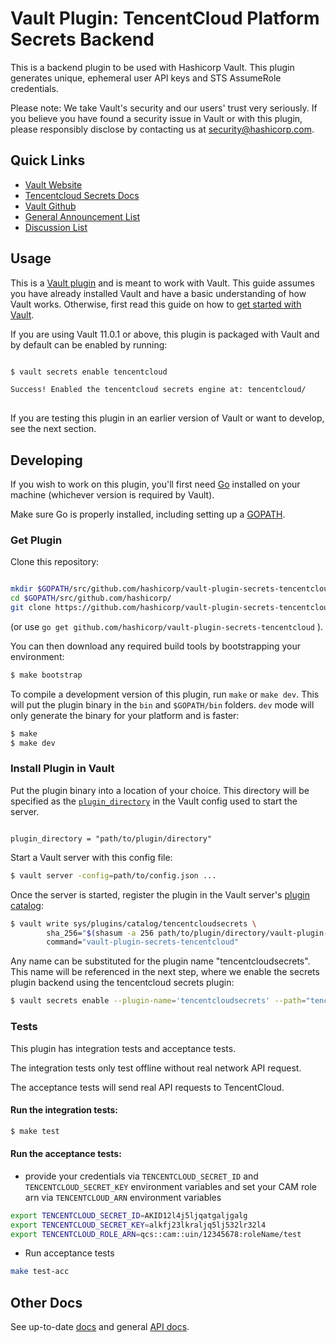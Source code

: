 # Vault Plugin: TencentCloud Platform Secrets Backend
This is a backend plugin to be used with Hashicorp Vault. This plugin generates unique, ephemeral user API keys and STS AssumeRole credentials.

Please note: We take Vault's security and our users' trust very seriously. If you believe you have found a security issue in Vault or with this plugin, please responsibly disclose by contacting us at security@hashicorp.com.

## Quick Links
- [Vault Website](https://www.vaultproject.io)
- [Tencentcloud Secrets Docs](https://github.com/tencentcloudstack/vault-plugin-secrets-tencentcloud/blob/master/docs/Tencent%20Cloud%20Secrets%20Engine.md)
- [Vault Github](https://www.github.com/hashicorp/vault)
- [General Announcement List](https://groups.google.com/forum/#!forum/hashicorp-announce)
- [Discussion List](https://groups.google.com/forum/#!forum/vault-tool)

## Usage

This is a [Vault plugin](https://www.vaultproject.io/docs/internals/plugins.html)
and is meant to work with Vault. This guide assumes you have already installed Vault
and have a basic understanding of how Vault works. Otherwise, first read this guide on
how to [get started with Vault](https://www.vaultproject.io/intro/getting-started/install.html).

If you are using Vault 11.0.1 or above, this plugin is packaged with Vault
and by default can be enabled by running:
```sh

$ vault secrets enable tencentcloud

Success! Enabled the tencentcloud secrets engine at: tencentcloud/
 
```

If you are testing this plugin in an earlier version of Vault or
want to develop, see the next section.

## Developing

If you wish to work on this plugin, you'll first need [Go](https://www.golang.org)
installed on your machine (whichever version is required by Vault).

Make sure Go is properly installed, including setting up a [GOPATH](https://golang.org/doc/code.html#GOPATH).

### Get Plugin
Clone this repository:

```sh

mkdir $GOPATH/src/github.com/hashicorp/vault-plugin-secrets-tencentcloud`
cd $GOPATH/src/github.com/hashicorp/
git clone https://github.com/hashicorp/vault-plugin-secrets-tencentcloud.git

```

(or use `go get github.com/hashicorp/vault-plugin-secrets-tencentcloud` ).

You can then download any required build tools by bootstrapping your environment:

```sh
$ make bootstrap
```

To compile a development version of this plugin, run `make` or `make dev`.
This will put the plugin binary in the `bin` and `$GOPATH/bin` folders. `dev`
mode will only generate the binary for your platform and is faster:

```sh
$ make
$ make dev
```

### Install Plugin in Vault

Put the plugin binary into a location of your choice. This directory
will be specified as the [`plugin_directory`](https://www.vaultproject.io/docs/configuration/index.html#plugin_directory)
in the Vault config used to start the server.

```hcl

plugin_directory = "path/to/plugin/directory"

```

Start a Vault server with this config file:
```sh
$ vault server -config=path/to/config.json ...
```

Once the server is started, register the plugin in the Vault server's [plugin catalog](https://www.vaultproject.io/docs/internals/plugins.html#plugin-catalog):

```sh
$ vault write sys/plugins/catalog/tencentcloudsecrets \
        sha_256="$(shasum -a 256 path/to/plugin/directory/vault-plugin-secrets-tencentcloud | cut -d " " -f1)" \
        command="vault-plugin-secrets-tencentcloud"
```

Any name can be substituted for the plugin name "tencentcloudsecrets". This
name will be referenced in the next step, where we enable the secrets
plugin backend using the tencentcloud secrets plugin:

```sh
$ vault secrets enable --plugin-name='tencentcloudsecrets' --path="tencentcloud" plugin
```

### Tests

This plugin has integration tests and acceptance tests.

The integration tests only test offline without real network API request.

The acceptance tests will send real API requests to TencentCloud.

#### Run the integration tests:

```sh
$ make test
```

#### Run the acceptance tests:

- provide your credentials via `TENCENTCLOUD_SECRET_ID` and `TENCENTCLOUD_SECRET_KEY` environment variables
  and set your CAM role arn via `TENCENTCLOUD_ARN` environment variables

```sh
export TENCENTCLOUD_SECRET_ID=AKID12l4j5ljqatgaljgalg
export TENCENTCLOUD_SECRET_KEY=alkfj23lkraljq5lj532lr32l4
export TENCENTCLOUD_ROLE_ARN=qcs::cam::uin/12345678:roleName/test
```

- Run acceptance tests

```sh
make test-acc 
```

## Other Docs

See up-to-date [docs](https://github.com/tencentcloudstack/vault-plugin-secrets-tencentcloud/blob/master/docs/Tencent%20Cloud%20Secrets%20Engine.md)
and general [API docs](https://github.com/tencentcloudstack/vault-plugin-secrets-tencentcloud/blob/master/docs/Tencent%20%20Cloud%20Secrets%20Engine%20(API).md).